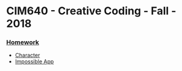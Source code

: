 # CIM640 - Creative Coding - Fall - 2018
### [Homework](/Homework)

* [Character](/Homework/Character)
* [Impossible App](/Homework/0828%20Impossible%20APP_3D%20Dictionary%20of%20Everything.jpg)
